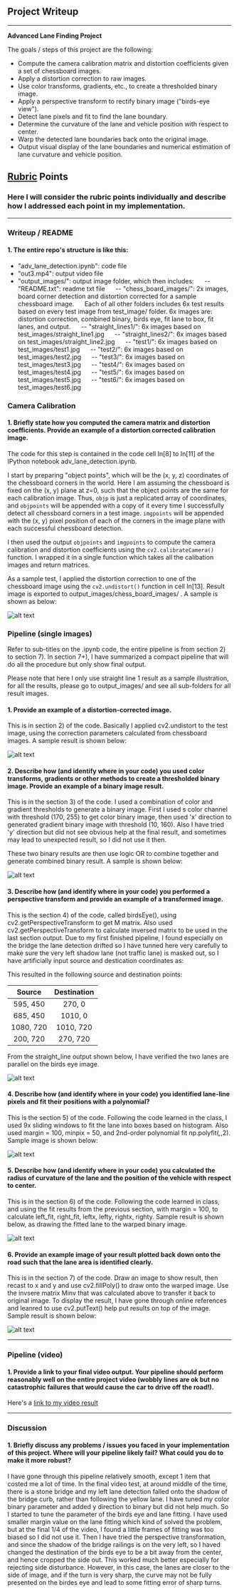 ## Project Writeup

---

**Advanced Lane Finding Project**

The goals / steps of this project are the following:

* Compute the camera calibration matrix and distortion coefficients given a set of chessboard images.
* Apply a distortion correction to raw images.
* Use color transforms, gradients, etc., to create a thresholded binary image.
* Apply a perspective transform to rectify binary image ("birds-eye view").
* Detect lane pixels and fit to find the lane boundary.
* Determine the curvature of the lane and vehicle position with respect to center.
* Warp the detected lane boundaries back onto the original image.
* Output visual display of the lane boundaries and numerical estimation of lane curvature and vehicle position.

[//]: # (Image References)

[image1]: output_images/chess_board_images/chess_board_undistorted.png "Undistorted Chessboard"
[image2]: output_images/straight_lines1/distortion_corrected_sl1.png "Undistorted"
[image3]: output_images/straight_lines1/combined_binary_sl1.png "Undistorted"
[image4]: output_images/straight_lines1/birds_eye_sl1.png "Undistorted"
[image5]: output_images/straight_lines1/fit_to_box_sl1.png "Undistorted"
[image6]: output_images/straight_lines1/fit_lane_sl1.png "Undistorted"
[image7]: output_images/straight_lines1/output_sl1.png "Undistorted"
[video1]: out3.mp4 "Video"

## [Rubric](https://review.udacity.com/#!/rubrics/571/view) Points

### Here I will consider the rubric points individually and describe how I addressed each point in my implementation.  

---

### Writeup / README

#### 1. The entire repo's structure is like this:
* "adv_lane_detection.ipynb": code file
* "out3.mp4": output video file
* "output_images/": output image folder, which then includes:
&nbsp;&nbsp;&nbsp;&nbsp; -- "README.txt": readme txt file
&nbsp;&nbsp;&nbsp;&nbsp; -- "chess_board_images/": 2x images, board corner detection and distortion corrected for a sample chessboard image.
&nbsp;&nbsp;&nbsp;&nbsp; Each of all other folders includes 6x test results based on every test image from test_image/ folder. 6x images are: distortion correction, combined binary, birds eye, fit lane to box, fit lanes, and output.
&nbsp;&nbsp;&nbsp;&nbsp; -- "straight_lines1/": 6x images based on test_images/straight_line1.jpg
&nbsp;&nbsp;&nbsp;&nbsp; -- "straight_lines2/": 6x images based on test_images/straight_line2.jpg
&nbsp;&nbsp;&nbsp;&nbsp; -- "test1/": 6x images based on test_images/test1.jpg
&nbsp;&nbsp;&nbsp;&nbsp; -- "test2/": 6x images based on test_images/test2.jpg
&nbsp;&nbsp;&nbsp;&nbsp; -- "test3/": 6x images based on test_images/test3.jpg
&nbsp;&nbsp;&nbsp;&nbsp; -- "test4/": 6x images based on test_images/test4.jpg
&nbsp;&nbsp;&nbsp;&nbsp; -- "test5/": 6x images based on test_images/test5.jpg
&nbsp;&nbsp;&nbsp;&nbsp; -- "test6/": 6x images based on test_images/test6.jpg

### Camera Calibration

#### 1. Briefly state how you computed the camera matrix and distortion coefficients. Provide an example of a distortion corrected calibration image.

The code for this step is contained in the code cell In[8] to In[11] of the IPython notebook adv_lane_detection.ipynb.  

I start by preparing "object points", which will be the (x, y, z) coordinates of the chessboard corners in the world. Here I am assuming the chessboard is fixed on the (x, y) plane at z=0, such that the object points are the same for each calibration image.  Thus, `objp` is just a replicated array of coordinates, and `objpoints` will be appended with a copy of it every time I successfully detect all chessboard corners in a test image.  `imgpoints` will be appended with the (x, y) pixel position of each of the corners in the image plane with each successful chessboard detection.  

I then used the output `objpoints` and `imgpoints` to compute the camera calibration and distortion coefficients using the `cv2.calibrateCamera()` function.  I wrapped it in a single function which takes all the calibation images and return matrices.

As a sample test, I applied the distortion correction to one of the chessboard image using the `cv2.undistort()` function in cell In[13]. Result image is exported to output_images/chess_board_images/ . A sample is shown as below: <br />

![alt text][image1] <br />

### Pipeline (single images)
Refer to sub-titles on the .ipynb code, the entire pipeline is from section 2) to section 7). 
In section 7+), I have summarized a compact pipeline that will do all the procedure but only show final output. 

Please note that here I only use straight line 1 result as a sample illustration, for all the results, please go to output_images/ and see all sub-folders for all result images.

#### 1. Provide an example of a distortion-corrected image.
This is in section 2) of the code. Basically I applied cv2.undistort to the test image, using the correction parameters calculated from chessboard images. A sample result is shown below: <br />

![alt text][image2] <br />

#### 2. Describe how (and identify where in your code) you used color transforms, gradients or other methods to create a thresholded binary image.  Provide an example of a binary image result.
This is in the section 3) of the code. I used a combination of color and gradient thresholds to generate a binary image. First I used s color channel with threshold (170, 255) to get color binary image, then used 'x' direction to generated gradient binary image with threshold (10, 160). Also I have tried 'y' direction but did not see obvious help at the final result, and sometimes may lead to unexpected result, so I did not use it then.

These two binary results are then use logic OR to combine together and generate combined binary result. A sample is shown below: <br />

![alt text][image3] <br />

#### 3. Describe how (and identify where in your code) you performed a perspective transform and provide an example of a transformed image.

This is the section 4) of the code, called birdsEye(), using cv2.getPerspectiveTransform to get M matrix. Also used cv2.getPerspectiveTransform to calculate inversed matrix to be used in the last section output. Due to my first finished pipeline, I found especially on the bridge the lane detection drifted so I have tunned here very carefully to make sure the very left shadow lane (not traffic lane) is masked out, so I have artificially input source and destication coordinates as:  

This resulted in the following source and destination points:

| Source        | Destination   | 
|:-------------:|:-------------:| 
| 595, 450      | 270, 0        | 
| 685, 450      | 1010, 0       |
| 1080, 720     | 1010, 720     |
| 200, 720      | 270, 720      |

From the straight_line output shown below, I have verified the two lanes are parallel on the birds eye image. <br />

![alt text][image4] <br />

#### 4. Describe how (and identify where in your code) you identified lane-line pixels and fit their positions with a polynomial?

This is the section 5) of the code. Following the code learned in the class, I used 9x sliding windows to fit the lane into boxes based on histogram. Also used margin = 100, minpix = 50, and 2nd-order polynomial fit np.polyfit(_,_,2). Sample image is shown below: <br />

![alt text][image5] <br />

#### 5. Describe how (and identify where in your code) you calculated the radius of curvature of the lane and the position of the vehicle with respect to center.

This is in the section 6) of the code. Following the code learned in class, and using the fit results from the previous section, with margin = 100, to calculate left_fit, right_fit, leftx, lefty, rightx, righty. Sample result is shown below, as drawing the fitted lane to the warped binary image. <br />

![alt text][image6] <br />

#### 6. Provide an example image of your result plotted back down onto the road such that the lane area is identified clearly.

This is in the section 7) of the code. Draw an image to show result, then recast to x and y and use cv2.fillPoly() to draw onto the warped image. Use the invsere matrix Minv that was calculated above to transfer it back to original image. To display the result, I have gone through online references and leanred to use cv2.putText() help put results on top of the image. Sample result is shown below: <br />

![alt text][image7] <br />

---

### Pipeline (video)

#### 1. Provide a link to your final video output.  Your pipeline should perform reasonably well on the entire project video (wobbly lines are ok but no catastrophic failures that would cause the car to drive off the road!). 

Here's a [link to my video result](out3.mp4) <br />

---

### Discussion

#### 1. Briefly discuss any problems / issues you faced in your implementation of this project.  Where will your pipeline likely fail?  What could you do to make it more robust?

I have gone through this pipeline relatively smooth, except 1 item that costed me a lot of time. In the final video test, at around middle of the time, there is a stone bridge and my left lane detection falled onto the shadow of the bridge curb, rather than following the yellow lane. I have tuned my color binary parameter and added y direction to binary but did not help much. So I started to tune the parameter of the birds eye and lane fitting. I have used smaller margin value on the lane fitting which kind of solved the problem, but at the final 1/4 of the video, I found a little frames of fitting was too biased so I did not use it. Then I have tried the perspective transformation, and since the shadow of the bridge railings is on the very left, so I haved changed the destination of the birds eye to be a bit away from the center, and hence cropped the side out. This worked much better especially for rejecting side disturbance. However, in this case, the lanes are closer to the side of image, and if the turn is very sharp, the curve may not be fully presented on the birdes eye and lead to some fitting error of sharp turns.
